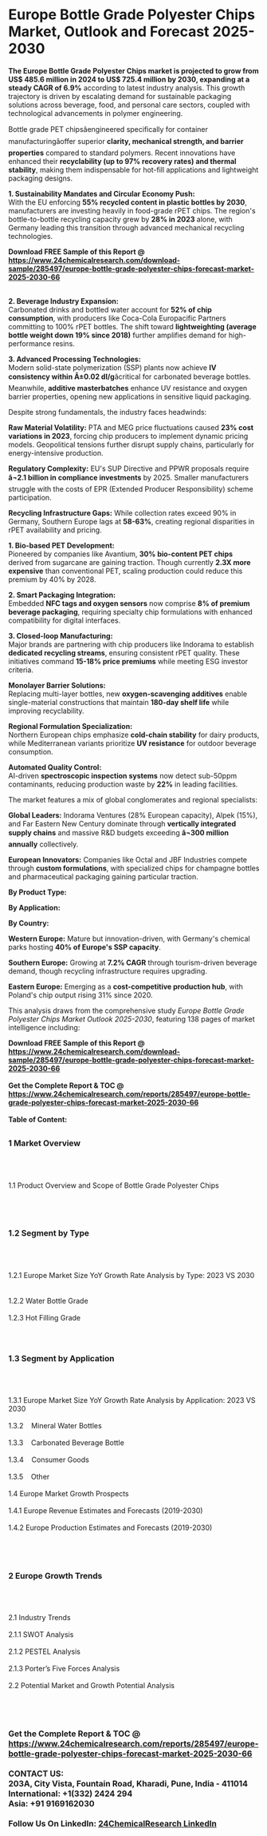 <h1>Europe Bottle Grade Polyester Chips Market, Outlook and Forecast 2025-2030</h1><p><strong>The Europe Bottle Grade Polyester Chips market is projected to grow from US$ 485.6 million in 2024 to US$ 725.4 million by 2030, expanding at a steady CAGR of 6.9%</strong> according to latest industry analysis. This growth trajectory is driven by escalating demand for sustainable packaging solutions across beverage, food, and personal care sectors, coupled with technological advancements in polymer engineering.</p><p>Bottle grade PET chipsâengineered specifically for container manufacturingâoffer superior <strong>clarity, mechanical strength, and barrier properties</strong> compared to standard polymers. Recent innovations have enhanced their <strong>recyclability (up to 97% recovery rates) and thermal stability</strong>, making them indispensable for hot-fill applications and lightweight packaging designs.</p><p><strong>1. Sustainability Mandates and Circular Economy Push:</strong><br>
With the EU enforcing <strong>55% recycled content in plastic bottles by 2030</strong>, manufacturers are investing heavily in food-grade rPET chips. The region's bottle-to-bottle recycling capacity grew by <strong>28% in 2023</strong> alone, with Germany leading this transition through advanced mechanical recycling technologies.</p><div><b>Download FREE Sample of this Report @ 
            <a href="https://www.24chemicalresearch.com/download-sample/285497/europe-bottle-grade-polyester-chips-forecast-market-2025-2030-66">
            https://www.24chemicalresearch.com/download-sample/285497/europe-bottle-grade-polyester-chips-forecast-market-2025-2030-66</a></b></div><br><p><strong>2. Beverage Industry Expansion:</strong><br>
Carbonated drinks and bottled water account for <strong>52% of chip consumption</strong>, with producers like Coca-Cola Europacific Partners committing to 100% rPET bottles. The shift toward <strong>lightweighting (average bottle weight down 19% since 2018)</strong> further amplifies demand for high-performance resins.</p><p><strong>3. Advanced Processing Technologies:</strong><br>
Modern solid-state polymerization (SSP) plants now achieve <strong>IV consistency within Â±0.02 dl/g</strong>âcritical for carbonated beverage bottles. Meanwhile, <strong>additive masterbatches</strong> enhance UV resistance and oxygen barrier properties, opening new applications in sensitive liquid packaging.</p><p>Despite strong fundamentals, the industry faces headwinds:</p><p><strong>Raw Material Volatility:</strong> PTA and MEG price fluctuations caused <strong>23% cost variations in 2023</strong>, forcing chip producers to implement dynamic pricing models. Geopolitical tensions further disrupt supply chains, particularly for energy-intensive production.</p><p><strong>Regulatory Complexity:</strong> EU's SUP Directive and PPWR proposals require <strong>â¬2.1 billion in compliance investments</strong> by 2025. Smaller manufacturers struggle with the costs of EPR (Extended Producer Responsibility) scheme participation.</p><p><strong>Recycling Infrastructure Gaps:</strong> While collection rates exceed 90% in Germany, Southern Europe lags at <strong>58-63%</strong>, creating regional disparities in rPET availability and pricing.</p><p><strong>1. Bio-based PET Development:</strong><br>
Pioneered by companies like Avantium, <strong>30% bio-content PET chips</strong> derived from sugarcane are gaining traction. Though currently <strong>2.3X more expensive</strong> than conventional PET, scaling production could reduce this premium by 40% by 2028.</p><p><strong>2. Smart Packaging Integration:</strong><br>
Embedded <strong>NFC tags and oxygen sensors</strong> now comprise <strong>8% of premium beverage packaging</strong>, requiring specialty chip formulations with enhanced compatibility for digital interfaces.</p><p><strong>3. Closed-loop Manufacturing:</strong><br>
Major brands are partnering with chip producers like Indorama to establish <strong>dedicated recycling streams</strong>, ensuring consistent rPET quality. These initiatives command <strong>15-18% price premiums</strong> while meeting ESG investor criteria.</p><p><strong>Monolayer Barrier Solutions:</strong><br>
	Replacing multi-layer bottles, new <strong>oxygen-scavenging additives</strong> enable single-material constructions that maintain <strong>180-day shelf life</strong> while improving recyclability.</p><p><strong>Regional Formulation Specialization:</strong><br>
	Northern European chips emphasize <strong>cold-chain stability</strong> for dairy products, while Mediterranean variants prioritize <strong>UV resistance</strong> for outdoor beverage consumption.</p><p><strong>Automated Quality Control:</strong><br>
	AI-driven <strong>spectroscopic inspection systems</strong> now detect sub-50ppm contaminants, reducing production waste by <strong>22%</strong> in leading facilities.</p><p>The market features a mix of global conglomerates and regional specialists:</p><p><strong>Global Leaders:</strong> Indorama Ventures (28% European capacity), Alpek (15%), and Far Eastern New Century dominate through <strong>vertically integrated supply chains</strong> and massive R&amp;D budgets exceeding <strong>â¬300 million annually</strong> collectively.</p><p><strong>European Innovators:</strong> Companies like Octal and JBF Industries compete through <strong>custom formulations</strong>, with specialized chips for champagne bottles and pharmaceutical packaging gaining particular traction.</p><p><strong>By Product Type:</strong></p><p><strong>By Application:</strong></p><p><strong>By Country:</strong></p><p><strong>Western Europe:</strong> Mature but innovation-driven, with Germany's chemical parks hosting <strong>40% of Europe's SSP capacity</strong>.</p><p><strong>Southern Europe:</strong> Growing at <strong>7.2% CAGR</strong> through tourism-driven beverage demand, though recycling infrastructure requires upgrading.</p><p><strong>Eastern Europe:</strong> Emerging as a <strong>cost-competitive production hub</strong>, with Poland's chip output rising 31% since 2020.</p><p>This analysis draws from the comprehensive study <em>Europe Bottle Grade Polyester Chips Market Outlook 2025-2030</em>, featuring 138 pages of market intelligence including:
</p><div><b>Download FREE Sample of this Report @ 
            <a href="https://www.24chemicalresearch.com/download-sample/285497/europe-bottle-grade-polyester-chips-forecast-market-2025-2030-66">
            https://www.24chemicalresearch.com/download-sample/285497/europe-bottle-grade-polyester-chips-forecast-market-2025-2030-66</a></b></div><br><div><b>Get the Complete Report & TOC @ 
            <a href="https://www.24chemicalresearch.com/reports/285497/europe-bottle-grade-polyester-chips-forecast-market-2025-2030-66">
            https://www.24chemicalresearch.com/reports/285497/europe-bottle-grade-polyester-chips-forecast-market-2025-2030-66</a></b></div><br>
            <b>Table of Content:</b><p><h2><span style="font-size:16px"><strong>1 Market Overview&nbsp;&nbsp; &nbsp;</strong></span></h2><br />
<br />
<p>1.1 Product Overview and Scope of Bottle Grade Polyester Chips&nbsp;</p><br />
<br />
<h2><strong><span style="font-size:16px">1.2 Segment by Type&nbsp;&nbsp; &nbsp;</span></strong></h2><br />
<br />
<p>1.2.1 Europe Market Size YoY Growth Rate Analysis by Type: 2023 VS 2030&nbsp;&nbsp; &nbsp;<br /><br />
1.2.2 Water Bottle Grade&nbsp;&nbsp; &nbsp;<br /><br />
1.2.3 Hot Filling Grade<br /><br />
<br />
<h2><span style="font-size:16px"><strong>1.3 Segment by Application&nbsp;&nbsp;</strong></span></h2><br />
<br />
<p>1.3.1 Europe Market Size YoY Growth Rate Analysis by Application: 2023 VS 2030&nbsp;&nbsp; &nbsp;<br /><br />
1.3.2&nbsp;&nbsp; &nbsp;Mineral Water Bottles<br /><br />
1.3.3&nbsp;&nbsp; &nbsp;Carbonated Beverage Bottle<br /><br />
1.3.4&nbsp;&nbsp; &nbsp;Consumer Goods<br /><br />
1.3.5&nbsp;&nbsp; &nbsp;Other<br /><br />
1.4 Europe Market Growth Prospects&nbsp;&nbsp; &nbsp;<br /><br />
1.4.1 Europe Revenue Estimates and Forecasts (2019-2030)&nbsp;&nbsp; &nbsp;<br /><br />
1.4.2 Europe Production Estimates and Forecasts (2019-2030)&nbsp;&nbsp;</p><br />
<br />
<h2><span style="font-size:16px"><strong>2 Europe Growth Trends&nbsp;&nbsp; &nbsp;</strong></span></h2><br />
<br />
<p>2.1 Industry Trends&nbsp;&nbsp; &nbsp;<br /><br />
2.1.1 SWOT Analysis&nbsp;&nbsp; &nbsp;<br /><br />
2.1.2 PESTEL Analysis&nbsp;&nbsp; &nbsp;<br /><br />
2.1.3 Porter&rsquo;s Five Forces Analysis&nbsp;&nbsp; &nbsp;<br /><br />
2.2 Potential Market and Growth Potential Analysis&nbsp;&nbsp; &nbsp;</p><br />
<br />
<h2><span style="font-size:16px"><s</p><div><b>Get the Complete Report & TOC @ 
            <a href="https://www.24chemicalresearch.com/reports/285497/europe-bottle-grade-polyester-chips-forecast-market-2025-2030-66">
            https://www.24chemicalresearch.com/reports/285497/europe-bottle-grade-polyester-chips-forecast-market-2025-2030-66</a></b></div><br><b>CONTACT US:</b><br>
            203A, City Vista, Fountain Road, Kharadi, Pune, India - 411014<br>
            International: +1(332) 2424 294<br>
            Asia: +91 9169162030 <br><br>
            Follow Us On LinkedIn: <a href="https://www.linkedin.com/company/24chemicalresearch/">24ChemicalResearch LinkedIn</a>